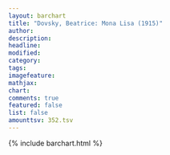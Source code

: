 ```yaml
---
layout: barchart
title: "Dovsky, Beatrice: Mona Lisa (1915)"
author:
description:
headline:
modified:
category:
tags:
imagefeature: 
mathjax: 
chart: 
comments: true
featured: false
list: false
amounttsv: 352.tsv
---
```

{% include barchart.html %}
